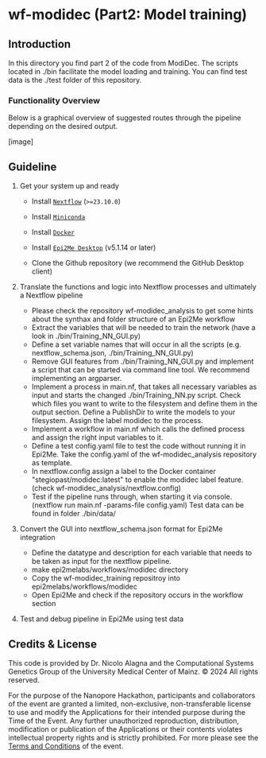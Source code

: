 # wf-modidec (Part2: Model training)

## Introduction
In this directory you find part 2 of the code from ModiDec. The scripts located in ./bin facilitate the model loading and training. You can find test data is the ./test folder of this repository.


### Functionality Overview
Below is a graphical overview of suggested routes through the pipeline depending on the desired output.

[image]

## Guideline

1. Get your system up and ready
    - Install [`Nextflow`](https://www.nextflow.io/docs/latest/getstarted.html#installation) (`>=23.10.0`)
    - Install [`Miniconda`](https://conda.io/miniconda.html)

    - Install [`Docker`](https://conda.io/miniconda.html)

    - Install [`Epi2Me Desktop`](https://labs.epi2me.io) (v5.1.14 or later)

    - Clone the Github repository (we recommend the GitHub Desktop client)


2. Translate the functions and logic into Nextflow processes and ultimately a Nextflow pipeline
    - Please check the repository wf-modidec_analysis to get some hints about the synthax and folder structure of an Epi2Me workflow
    - Extract the variables that will be needed to train the network (have a look in ./bin/Training_NN_GUI.py)
    - Define a set variable names that will occur in all the scripts (e.g. nextflow_schema.json, ./bin/Training_NN_GUI.py)
    - Remove GUI features from ./bin/Training_NN_GUI.py and implement a script that can be started via command line tool. We recommend implementing an argparser.
    - Implement a process in main.nf, that takes all necessary variables as input and starts the changed ./bin/Training_NN.py script. Check which files you want to write to the filesystem and define them in the output section. Define a PublishDir to write the models to your filesystem. Assign the label modidec to the process. 
    - Implement a workflow in main.nf which calls the defined process and assign the right input variables to it.
    - Define a test config.yaml file to test the code without running it in Epi2Me. Take the config.yaml of the wf-modidec_analysis repository as template. 
    - In nextflow.config assign a label to the Docker container "stegiopast/modidec:latest" to enable the modidec label feature. (check wf-modidec_analysis/nextflow.config) 
    - Test if the pipeline runs through, when starting it via console. (nextflow run main.nf -params-file config.yaml) Test data can be found in folder ./bin/data/

3. Convert the GUI into nextflow_schema.json format for Epi2Me integration
    - Define the datatype and description for each variable that needs to be taken as input for the nextflow pipeline.
    - make epi2melabs/workflows/modidec directory 
    - Copy the wf-modidec_training repositroy into epi2melabs/workflows/modidec
    - Open Epi2Me and check if the repository occurs in the workflow section  


5. Test and debug pipeline in Epi2Me using test data


## Credits & License

This code is provided by Dr. Nicolo Alagna and the Computational Systems Genetics Group of the University Medical Center of Mainz. © 2024 All rights reserved.

For the purpose of the Nanopore Hackathon, participants and collaborators of the event are granted a limited, non-exclusive, non-transferable license to use and modify the Applications for their intended purpose during the Time of the Event. Any further unauthorized reproduction, distribution, modification or publication of the Applications or their contents violates intellectual property rights and is strictly prohibited. For more please see the [Terms and Conditions](https://drive.google.com/file/d/18WN3YRoY9YvpYq6RCtwUQre-VAbN7jH6/view?usp=sharing) of the event.
